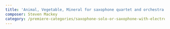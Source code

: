 ```yaml
---
title: 'Animal, Vegetable, Mineral for saxophone quartet and orchestra'
composer: Steven Mackey
category: /premiere-categories/saxophone-solo-or-saxophone-with-electronics-piano-or-orchestra
---
```

